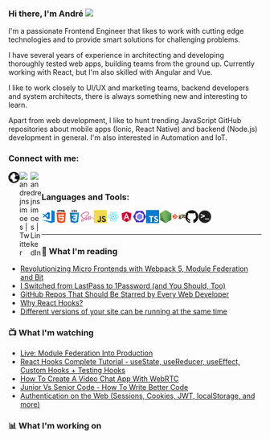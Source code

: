 ### Hi there, I'm André  <img src="https://media.giphy.com/media/hvRJCLFzcasrR4ia7z/giphy.gif" width="25px">

I'm a passionate Frontend Engineer that likes to work with cutting edge technologies and to provide smart solutions for challenging problems.

I have several years of experience in architecting and developing thoroughly tested web apps, building teams from the ground up. Currently working with React, but I'm also skilled with Angular and Vue. 

I like to work closely to UI/UX and marketing teams, backend developers and system architects, there is always something new and interesting to learn. 

Apart from web development, I like to hunt trending JavaScript GitHub repositories about mobile apps (Ionic, React Native) and backend (Node.js) development in general. I'm also interested in Automation and IoT.


### Connect with me:

[<img align="left" alt="teklinks.andrejnsimoes.com" width="22px" src="https://raw.githubusercontent.com/iconic/open-iconic/master/svg/globe.svg" />][website]
[<img align="left" alt="andrejnsimoes | Twitter" width="22px" src="https://cdn.jsdelivr.net/npm/simple-icons@v3/icons/twitter.svg" />][twitter]
[<img align="left" alt="andrejnsimoes | LinkedIn" width="22px" src="https://cdn.jsdelivr.net/npm/simple-icons@v3/icons/linkedin.svg" />][linkedin]

<br />

### Languages and Tools:

<img align="left" alt="Visual Studio Code" width="26px" src="https://raw.githubusercontent.com/github/explore/80688e429a7d4ef2fca1e82350fe8e3517d3494d/topics/visual-studio-code/visual-studio-code.png" />
<img align="left" alt="HTML5" width="26px" src="https://raw.githubusercontent.com/github/explore/80688e429a7d4ef2fca1e82350fe8e3517d3494d/topics/html/html.png" />
<img align="left" alt="CSS3" width="26px" src="https://raw.githubusercontent.com/github/explore/80688e429a7d4ef2fca1e82350fe8e3517d3494d/topics/css/css.png" />
<img align="left" alt="Sass" width="26px" src="https://raw.githubusercontent.com/github/explore/80688e429a7d4ef2fca1e82350fe8e3517d3494d/topics/sass/sass.png" />
<img align="left" alt="JavaScript" width="26px" src="https://raw.githubusercontent.com/github/explore/80688e429a7d4ef2fca1e82350fe8e3517d3494d/topics/javascript/javascript.png" />
<img align="left" alt="React" width="26px" src="https://raw.githubusercontent.com/github/explore/80688e429a7d4ef2fca1e82350fe8e3517d3494d/topics/react/react.png" />
<img align="left" alt="Angular" width="26px" src="https://raw.githubusercontent.com/github/explore/80688e429a7d4ef2fca1e82350fe8e3517d3494d/topics/angular/angular.png" />
<img align="left" alt="eslint" width="26px" src="https://raw.githubusercontent.com/github/explore/80688e429a7d4ef2fca1e82350fe8e3517d3494d/topics/eslint/eslint.png" />
<img align="left" alt="typescript" width="26px" src="https://raw.githubusercontent.com/github/explore/80688e429a7d4ef2fca1e82350fe8e3517d3494d/topics/typescript/typescript.png" />
<img align="left" alt="Node.js" width="26px" src="https://raw.githubusercontent.com/github/explore/80688e429a7d4ef2fca1e82350fe8e3517d3494d/topics/nodejs/nodejs.png" />
<img align="left" alt="Git" width="26px" src="https://raw.githubusercontent.com/github/explore/80688e429a7d4ef2fca1e82350fe8e3517d3494d/topics/git/git.png" />
<img align="left" alt="GitHub" width="26px" src="https://raw.githubusercontent.com/github/explore/78df643247d429f6cc873026c0622819ad797942/topics/github/github.png" />
<img align="left" alt="Terminal" width="26px" src="https://raw.githubusercontent.com/github/explore/80688e429a7d4ef2fca1e82350fe8e3517d3494d/topics/terminal/terminal.png" />

<br />
<br />

---

### 📕 What I'm reading

<!-- BLOG-POST-LIST:START -->
- [Revolutionizing Micro Frontends with Webpack 5, Module Federation and Bit](https://teklinks.andrejnsimoes.com/2020/08/revolutionizing-micro-frontends-with.html)
- [I Switched from LastPass to 1Password (and You Should, Too)](https://teklinks.andrejnsimoes.com/2020/08/i-switched-from-lastpass-to-1password.html)
- [GitHub Repos That Should Be Starred by Every Web Developer](https://teklinks.andrejnsimoes.com/2020/08/github-repos-that-should-be-starred-by.html)
- [Why React Hooks?](https://teklinks.andrejnsimoes.com/2020/08/why-react-hooks.html)
- [Different versions of your site can be running at the same time](https://teklinks.andrejnsimoes.com/2020/08/different-versions-of-your-site-can-be.html)
<!-- BLOG-POST-LIST:END -->

### 📺 What I'm watching

<!-- YOUTUBE:START -->
- [Live: Module Federation Into Production](https://www.youtube.com/watch?v=vtM0-uhYLxM)
- [React Hooks Complete Tutorial - useState, useReducer, useEffect, Custom Hooks + Testing Hooks](https://www.youtube.com/watch?v=lHffUCSgR9w)
- [How To Create A Video Chat App With WebRTC](https://www.youtube.com/watch?v=DvlyzDZDEq4)
- [Junior Vs Senior Code - How To Write Better Code](https://www.youtube.com/watch?v=g2nMKzhkvxw)
- [Authentication on the Web (Sessions, Cookies, JWT, localStorage, and more)](https://www.youtube.com/watch?v=2PPSXonhIck)
<!-- YOUTUBE:END -->

### 📊 What I'm working on
<!--START_SECTION:waka-->
<!--END_SECTION:waka-->

[website]: https://teklinks.andrejnsimoes.com
[twitter]: https://twitter.com/andrejnsimoes
[linkedin]: https://linkedin.com/in/andrejnsimoes